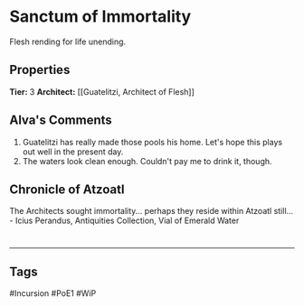 # Sanctum of Immortality
Flesh rending for life unending.

## Properties
**Tier:** 3
**Architect:** [[Guatelitzi, Architect of Flesh]]

## Alva's Comments
1. Guatelitzi has really made those pools his home. Let's hope this plays out well in the present day.
2. The waters look clean enough. Couldn't pay me to drink it, though.

## Chronicle of Atzoatl
The Architects sought immortality... perhaps they reside within Atzoatl still... - Icius Perandus, Antiquities Collection, Vial of Emerald Water

#
---
## Tags
#Incursion
#PoE1
#WiP
